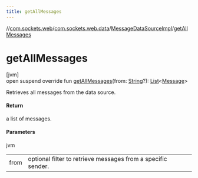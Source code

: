 ```yaml
---
title: getAllMessages
---
```

//[com.sockets.web](../../../index.html)/[com.sockets.web.data](../index.html)/[MessageDataSourceImpl](index.html)/[getAllMessages](get-all-messages.html)



# getAllMessages



[jvm]\
open suspend override fun [getAllMessages](get-all-messages.html)(from: [String](https://kotlinlang.org/api/latest/jvm/stdlib/kotlin/-string/index.html)?): [List](https://kotlinlang.org/api/latest/jvm/stdlib/kotlin.collections/-list/index.html)&lt;[Message](../-message/index.html)&gt;



Retrieves all messages from the data source.



#### Return



a list of messages.



#### Parameters


jvm

| | |
|---|---|
| from | optional filter to retrieve messages from a specific sender. |




